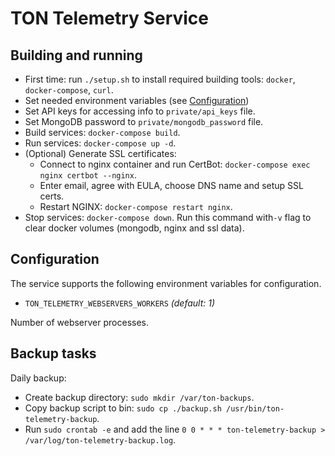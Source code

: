 # TON Telemetry Service
## Building and running

  - First time: run `./setup.sh` to install required building tools: `docker`, `docker-compose`, `curl`.
  - Set needed environment variables (see [Configuration](#Configuration))
  - Set API keys for accessing info to `private/api_keys` file.
  - Set MongoDB password to `private/mongodb_password` file.
  - Build services: `docker-compose build`.
  - Run services: `docker-compose up -d`.
  - (Optional) Generate SSL certificates: 
    - Connect to nginx container and run CertBot: `docker-compose exec nginx certbot --nginx`.
    - Enter email, agree with EULA, choose DNS name and setup SSL certs.
    - Restart NGINX: `docker-compose restart nginx`.
   - Stop services: `docker-compose down`. Run this command with`-v` flag to clear docker volumes (mongodb, nginx and ssl data).

## Configuration

The service supports the following environment variables for configuration.

- `TON_TELEMETRY_WEBSERVERS_WORKERS` *(default: 1)*

Number of webserver processes.


## Backup tasks

Daily backup:

- Create backup directory: `sudo mkdir /var/ton-backups`.
- Copy backup script to bin: `sudo cp ./backup.sh /usr/bin/ton-telemetry-backup`.
- Run `sudo crontab -e` and add the line `0 0 * * * ton-telemetry-backup > /var/log/ton-telemetry-backup.log`.
